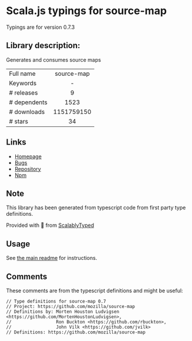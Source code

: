 
# Scala.js typings for source-map

Typings are for version 0.7.3

## Library description:
Generates and consumes source maps

|                    |                 |
| ------------------ | :-------------: |
| Full name          | source-map |
| Keywords           | - |
| # releases         | 9 |
| # dependents       | 1523 |
| # downloads        | 1151759150 |
| # stars            | 34 |

## Links
- [Homepage](https://github.com/mozilla/source-map)
- [Bugs](https://github.com/mozilla/source-map/issues)
- [Repository](https://github.com/mozilla/source-map)
- [Npm](https://www.npmjs.com/package/source-map)
    


## Note
This library has been generated from typescript code from first party type definitions.

Provided with :purple_heart: from [ScalablyTyped](https://github.com/oyvindberg/ScalablyTyped)

## Usage
See [the main readme](../../readme.md) for instructions.

## Comments

These comments are from the typescript definitions and might be useful:
```
// Type definitions for source-map 0.7
// Project: https://github.com/mozilla/source-map
// Definitions by: Morten Houston Ludvigsen <https://github.com/MortenHoustonLudvigsen>,
//                 Ron Buckton <https://github.com/rbuckton>,
//                 John Vilk <https://github.com/jvilk>
// Definitions: https://github.com/mozilla/source-map

```

